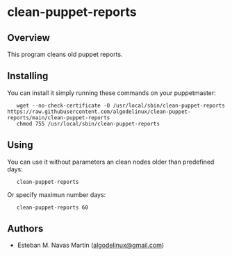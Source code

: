 clean-puppet-reports
====================

Overview
--------

This program cleans old puppet reports.


Installing
----------

You can install it simply running these commands on your puppetmaster:

```
   wget --no-check-certificate -O /usr/local/sbin/clean-puppet-reports https://raw.githubusercontent.com/algodelinux/clean-puppet-reports/main/clean-puppet-reports
   chmod 755 /usr/local/sbin/clean-puppet-reports
```

Using
----------

You can use it without parameters an clean nodes older than predefined days:

```
   clean-puppet-reports
```

Or specify maximun number days:

```
   clean-puppet-reports 60
```

## Authors

- Esteban M. Navas Martín (algodelinux@gmail.com)

